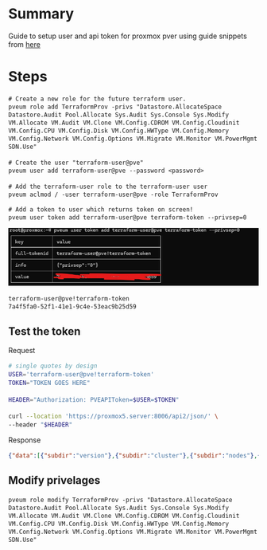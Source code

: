 # Summary

Guide to setup user and api token for proxmox pver using guide snippets from [here][def]

# Steps

```shell
# Create a new role for the future terraform user.
pveum role add TerraformProv -privs "Datastore.AllocateSpace Datastore.Audit Pool.Allocate Sys.Audit Sys.Console Sys.Modify VM.Allocate VM.Audit VM.Clone VM.Config.CDROM VM.Config.Cloudinit VM.Config.CPU VM.Config.Disk VM.Config.HWType VM.Config.Memory VM.Config.Network VM.Config.Options VM.Migrate VM.Monitor VM.PowerMgmt SDN.Use"

# Create the user "terraform-user@pve"
pveum user add terraform-user@pve --password <password>

# Add the terraform-user role to the terraform-user user
pveum aclmod / -user terraform-user@pve -role TerraformProv

```

```
# Add a token to user which returns token on screen!
pveum user token add terraform-user@pve terraform-token --privsep=0
```
![alt text](token.png)

```
terraform-user@pve!terraform-token
7a4f5fa0-52f1-41e1-9c4e-53eac9b25d59 
```

## Test the token 


Request

```bash
# single quotes by design
USER='terraform-user@pve!terraform-token'
TOKEN="TOKEN GOES HERE"

HEADER="Authorization: PVEAPIToken=$USER=$TOKEN"

curl --location 'https://proxmox5.server:8006/api2/json/' \
--header "$HEADER"
```

Response

```json
{"data":[{"subdir":"version"},{"subdir":"cluster"},{"subdir":"nodes"},{"subdir":"storage"},{"subdir":"access"},{"subdir":"pools"}]}
```

## Modify privelages


```shell
pveum role modify TerraformProv -privs "Datastore.AllocateSpace Datastore.Audit Pool.Allocate Sys.Audit Sys.Console Sys.Modify VM.Allocate VM.Audit VM.Clone VM.Config.CDROM VM.Config.Cloudinit VM.Config.CPU VM.Config.Disk VM.Config.HWType VM.Config.Memory VM.Config.Network VM.Config.Options VM.Migrate VM.Monitor VM.PowerMgmt SDN.Use"
```

[def]: https://registry.terraform.io/providers/Terraform-for-Proxmox/proxmox/latest/docs#creating-the-proxmox-user-and-role-for-terraform
